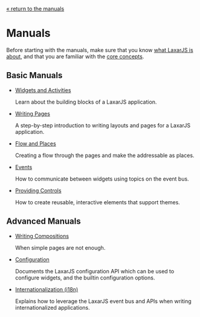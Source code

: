 [« return to the manuals](index.md)

# Manuals

Before starting with the manuals, make sure that you know [what LaxarJS is about](../why_laxar.md), and that you are familiar with the [core concepts](../concepts.md).


## Basic Manuals

* [Widgets and Activities](widgets_and_activities.md)

   Learn about the building blocks of a LaxarJS application.

* [Writing Pages](writing_pages.md)

    A step-by-step introduction to writing layouts and pages for a LaxarJS application.
    
* [Flow and Places](flow_and_places.md)

    Creating a flow through the pages and make the addressable as places.

* [Events](events.md)

    How to communicate between widgets using topics on the event bus.

* [Providing Controls](providing_controls.md)

    How to create reusable, interactive elements that support themes.


## Advanced Manuals

* [Writing Compositions](writing_compositions.md)

    When simple pages are not enough.

* [Configuration](configuration.md)

    Documents the LaxarJS configuration API which can be used to configure widgets, and the builtin configuration options.

* [Internationalization (i18n)](i18n.md)

    Explains how to leverage the LaxarJS event bus and APIs when writing internationalized applications.
